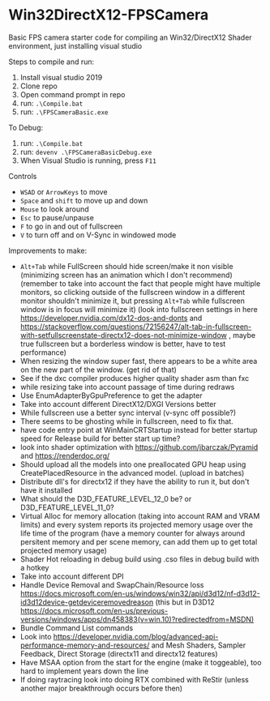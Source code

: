 # Win32DirectX12-FPSCamera
Basic FPS camera starter code for compiling an Win32/DirectX12 Shader environment, just installing visual studio


Steps to compile and run:
1) Install visual studio 2019
2) Clone repo
3) Open command prompt in repo
4) run: `.\Compile.bat`
5) run: `.\FPSCameraBasic.exe`

To Debug:
1) run: `.\Compile.bat`
2) run: `devenv .\FPSCameraBasicDebug.exe`
3) When Visual Studio is running, press `F11`

Controls
- `WSAD` or `ArrowKeys` to move
- `Space` and `shift` to move up and down
- `Mouse` to look around
- `Esc` to pause/unpause
- `F` to go in and out of fullscreen
- `V` to turn off and on V-Sync in windowed mode

Improvements to make:
- `Alt+Tab` while FullScreen should hide screen/make it non visible (minimizing screen has an animation which I don't recommend) (remember to take into account the fact that people might have multiple monitors, so clicking outside of the fullscreen window in a different monitor shouldn't minimize it, but pressing `Alt+Tab` while fullscreen window is in focus will minimize it) (look into fullscreen settings in here https://developer.nvidia.com/dx12-dos-and-donts and https://stackoverflow.com/questions/72156247/alt-tab-in-fullscreen-with-setfullscreenstate-directx12-does-not-minimize-window , maybe true fullscreen but a borderless window is better, have to test performance)
- When resizing the window super fast, there appears to be a white area on the new part of the window. (get rid of that)
- See if the dxc compiler produces higher quality shader asm than fxc
- while resizing take into account passage of time during redraws
- Use EnumAdapterByGpuPreference to get the adapter
- Take into account different DirectX12/DXGI Versions better
- While fullscreen use a better sync interval (v-sync off possible?)
- There seems to be ghosting while in fullscreen, need to fix that.
- have code entry point at WinMainCRTStartup instead for better startup speed for Release build for better start up time?
- look into shader optimization with https://github.com/jbarczak/Pyramid and https://renderdoc.org/
- Should upload all the models into one preallocated GPU heap using CreatePlacedResource in the advanced model. (upload in batches)
- Distribute dll's for directx12 if they have the ability to run it, but don't have it installed
- What should the D3D_FEATURE_LEVEL_12_0 be? or D3D_FEATURE_LEVEL_11_0?
- Virtual Alloc for memory allocation (taking into account RAM and VRAM limits) and every system reports its projected memory usage over the life time of the program (have a memory counter for always around persitent memory and per scene memory, can add them up to get total projected memory usage)
- Shader Hot reloading in debug build using .cso files in debug build with a hotkey
- Take into account different DPI
- Handle Device Removal and SwapChain/Resource loss https://docs.microsoft.com/en-us/windows/win32/api/d3d12/nf-d3d12-id3d12device-getdeviceremovedreason (this but in D3D12 https://docs.microsoft.com/en-us/previous-versions/windows/apps/dn458383(v=win.10)?redirectedfrom=MSDN)
- Bundle Command List commands
- Look into https://developer.nvidia.com/blog/advanced-api-performance-memory-and-resources/ and  Mesh Shaders, Sampler Feedback, Direct Storage (directx11 and directx12 features)
- Have MSAA option from the start for the engine (make it toggeable), too hard to implement years down the line
- If doing raytracing look into doing RTX combined with ReStir (unless another major breakthrough occurs before then)
